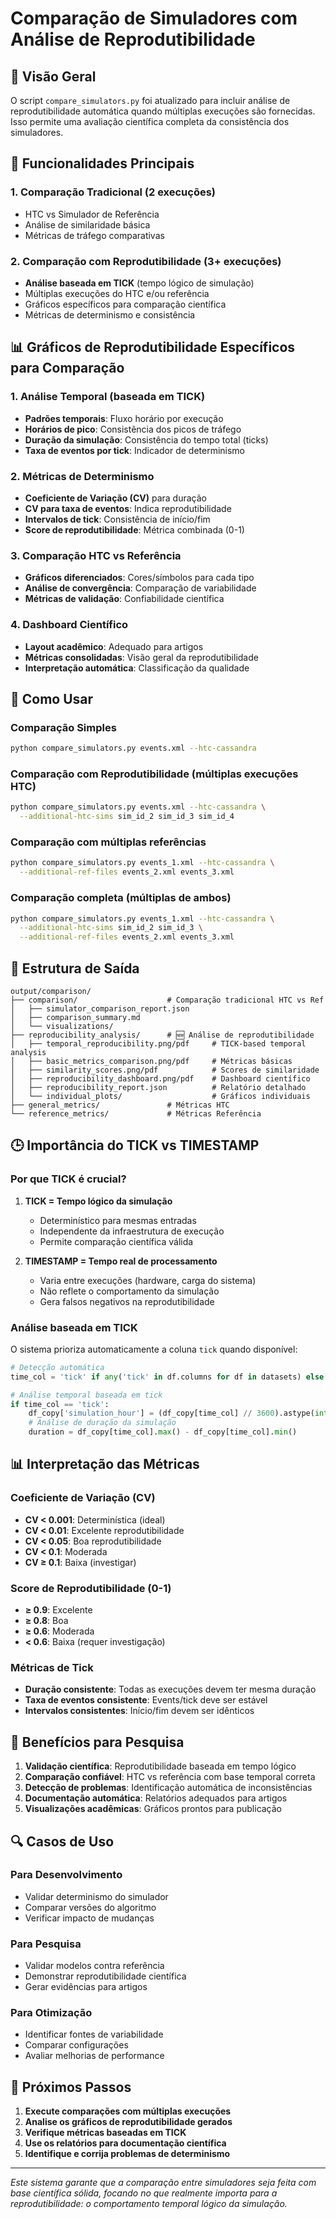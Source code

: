 # Comparação de Simuladores com Análise de Reprodutibilidade

## 🎯 Visão Geral

O script `compare_simulators.py` foi atualizado para incluir análise de reprodutibilidade automática quando múltiplas execuções são fornecidas. Isso permite uma avaliação científica completa da consistência dos simuladores.

## 🚀 Funcionalidades Principais

### 1. Comparação Tradicional (2 execuções)
- HTC vs Simulador de Referência
- Análise de similaridade básica
- Métricas de tráfego comparativas

### 2. Comparação com Reprodutibilidade (3+ execuções)
- **Análise baseada em TICK** (tempo lógico de simulação)
- Múltiplas execuções do HTC e/ou referência
- Gráficos específicos para comparação científica
- Métricas de determinismo e consistência

## 📊 Gráficos de Reprodutibilidade Específicos para Comparação

### 1. **Análise Temporal (baseada em TICK)**
- **Padrões temporais**: Fluxo horário por execução
- **Horários de pico**: Consistência dos picos de tráfego
- **Duração da simulação**: Consistência do tempo total (ticks)
- **Taxa de eventos por tick**: Indicador de determinismo

### 2. **Métricas de Determinismo**
- **Coeficiente de Variação (CV)** para duração
- **CV para taxa de eventos**: Indica reprodutibilidade
- **Intervalos de tick**: Consistência de início/fim
- **Score de reprodutibilidade**: Métrica combinada (0-1)

### 3. **Comparação HTC vs Referência**
- **Gráficos diferenciados**: Cores/símbolos para cada tipo
- **Análise de convergência**: Comparação de variabilidade
- **Métricas de validação**: Confiabilidade científica

### 4. **Dashboard Científico**
- **Layout acadêmico**: Adequado para artigos
- **Métricas consolidadas**: Visão geral da reprodutibilidade
- **Interpretação automática**: Classificação da qualidade

## 🔧 Como Usar

### Comparação Simples
```bash
python compare_simulators.py events.xml --htc-cassandra
```

### Comparação com Reprodutibilidade (múltiplas execuções HTC)
```bash
python compare_simulators.py events.xml --htc-cassandra \
  --additional-htc-sims sim_id_2 sim_id_3 sim_id_4
```

### Comparação com múltiplas referências
```bash
python compare_simulators.py events_1.xml --htc-cassandra \
  --additional-ref-files events_2.xml events_3.xml
```

### Comparação completa (múltiplas de ambos)
```bash
python compare_simulators.py events_1.xml --htc-cassandra \
  --additional-htc-sims sim_id_2 sim_id_3 \
  --additional-ref-files events_2.xml events_3.xml
```

## 📁 Estrutura de Saída

```
output/comparison/
├── comparison/                    # Comparação tradicional HTC vs Ref
│   ├── simulator_comparison_report.json
│   ├── comparison_summary.md
│   └── visualizations/
├── reproducibility_analysis/      # 🆕 Análise de reprodutibilidade
│   ├── temporal_reproducibility.png/pdf     # TICK-based temporal analysis
│   ├── basic_metrics_comparison.png/pdf     # Métricas básicas
│   ├── similarity_scores.png/pdf            # Scores de similaridade
│   ├── reproducibility_dashboard.png/pdf    # Dashboard científico
│   ├── reproducibility_report.json          # Relatório detalhado
│   └── individual_plots/                    # Gráficos individuais
├── general_metrics/               # Métricas HTC
└── reference_metrics/             # Métricas Referência
```

## 🕒 Importância do TICK vs TIMESTAMP

### Por que TICK é crucial?

1. **TICK = Tempo lógico da simulação**
   - Determinístico para mesmas entradas
   - Independente da infraestrutura de execução
   - Permite comparação científica válida

2. **TIMESTAMP = Tempo real de processamento**
   - Varia entre execuções (hardware, carga do sistema)
   - Não reflete o comportamento da simulação
   - Gera falsos negativos na reprodutibilidade

### Análise baseada em TICK

O sistema prioriza automaticamente a coluna `tick` quando disponível:

```python
# Detecção automática
time_col = 'tick' if any('tick' in df.columns for df in datasets) else 'timestamp'

# Análise temporal baseada em tick
if time_col == 'tick':
    df_copy['simulation_hour'] = (df_copy[time_col] // 3600).astype(int)
    # Análise de duração da simulação
    duration = df_copy[time_col].max() - df_copy[time_col].min()
```

## 📊 Interpretação das Métricas

### Coeficiente de Variação (CV)
- **CV < 0.001**: Determinística (ideal)
- **CV < 0.01**: Excelente reprodutibilidade
- **CV < 0.05**: Boa reprodutibilidade
- **CV < 0.1**: Moderada
- **CV ≥ 0.1**: Baixa (investigar)

### Score de Reprodutibilidade (0-1)
- **≥ 0.9**: Excelente
- **≥ 0.8**: Boa
- **≥ 0.6**: Moderada
- **< 0.6**: Baixa (requer investigação)

### Métricas de Tick
- **Duração consistente**: Todas as execuções devem ter mesma duração
- **Taxa de eventos consistente**: Events/tick deve ser estável
- **Intervalos consistentes**: Início/fim devem ser idênticos

## 🎯 Benefícios para Pesquisa

1. **Validação científica**: Reprodutibilidade baseada em tempo lógico
2. **Comparação confiável**: HTC vs referência com base temporal correta
3. **Detecção de problemas**: Identificação automática de inconsistências
4. **Documentação automática**: Relatórios adequados para artigos
5. **Visualizações acadêmicas**: Gráficos prontos para publicação

## 🔍 Casos de Uso

### Para Desenvolvimento
- Validar determinismo do simulador
- Comparar versões do algoritmo
- Verificar impacto de mudanças

### Para Pesquisa
- Validar modelos contra referência
- Demonstrar reprodutibilidade científica
- Gerar evidências para artigos

### Para Otimização
- Identificar fontes de variabilidade
- Comparar configurações
- Avaliar melhorias de performance

## 🚀 Próximos Passos

1. **Execute comparações com múltiplas execuções**
2. **Analise os gráficos de reprodutibilidade gerados**
3. **Verifique métricas baseadas em TICK**
4. **Use os relatórios para documentação científica**
5. **Identifique e corrija problemas de determinismo**

---

*Este sistema garante que a comparação entre simuladores seja feita com base científica sólida, focando no que realmente importa para a reprodutibilidade: o comportamento temporal lógico da simulação.*